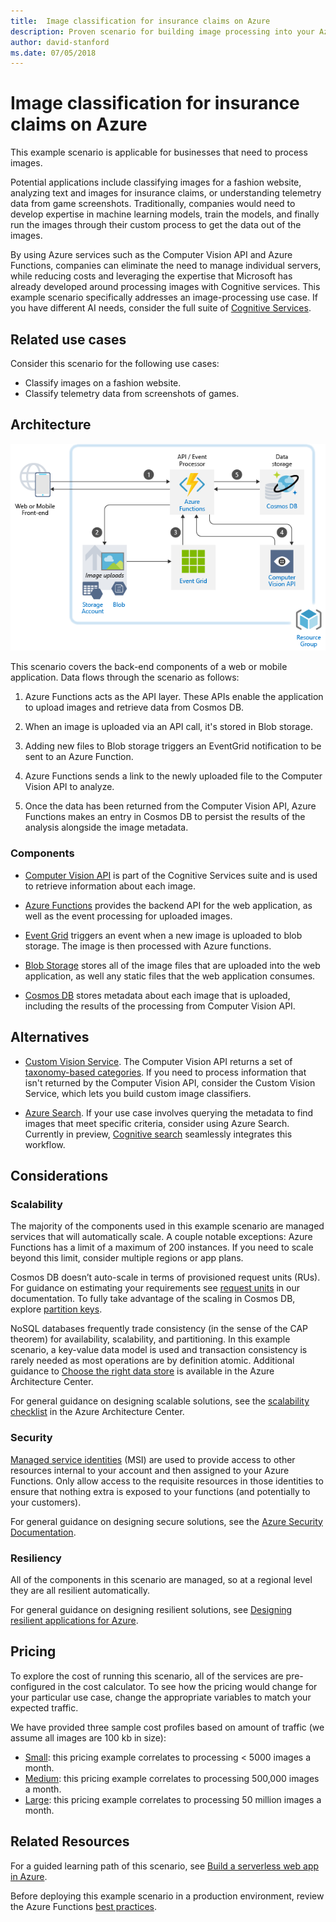 ```yaml
---
title:  Image classification for insurance claims on Azure
description: Proven scenario for building image processing into your Azure applications.
author: david-stanford
ms.date: 07/05/2018
---
```

# Image classification for insurance claims on Azure

This example scenario is applicable for businesses that need to process images.

Potential applications include classifying images for a fashion website, analyzing text and images for insurance claims, or understanding telemetry data from game screenshots. Traditionally, companies would need to develop expertise in machine learning models, train the models, and finally run the images through their custom process to get the data out of the images.

By using Azure services such as the Computer Vision API and Azure Functions, companies can eliminate the need to manage individual servers, while reducing costs and leveraging the expertise that Microsoft has already developed around processing images with Cognitive services. This example scenario specifically addresses an image-processing use case. If you have different AI needs, consider the full suite of [Cognitive Services][cognitive-docs].

## Related use cases

Consider this scenario for the following use cases:

* Classify images on a fashion website.
* Classify telemetry data from screenshots of games.

## Architecture

![Intelligent apps architecture - computer vision][architecture-computer-vision]

This scenario covers the back-end components of a web or mobile application. Data flows through the scenario as follows:

1. Azure Functions acts as the API layer. These APIs enable the application to upload images and retrieve data from Cosmos DB.

2. When an image is uploaded via an API call, it's stored in Blob storage.

3. Adding new files to Blob storage triggers an EventGrid notification to be sent to an Azure Function.

4. Azure Functions sends a link to the newly uploaded file to the Computer Vision API to analyze.

5. Once the data has been returned from the Computer Vision API, Azure Functions makes an entry in Cosmos DB to persist the results of the analysis alongside the image metadata.

### Components

* [Computer Vision API][computer-vision-docs] is part of the Cognitive Services suite and is used to retrieve information about each image.

* [Azure Functions][functions-docs] provides the backend API for the web application, as well as the event processing for uploaded images.

* [Event Grid][eventgrid-docs] triggers an event when a new image is uploaded to blob storage. The image is then processed with Azure functions.

* [Blob Storage][storage-docs] stores all of the image files that are uploaded into the web application, as well any static files that the web application consumes.

* [Cosmos DB][cosmos-docs] stores metadata about each image that is uploaded, including the results of the processing from Computer Vision API.

## Alternatives

* [Custom Vision Service][custom-vision-docs]. The Computer Vision API returns a set of [taxonomy-based categories][cv-categories]. If you need to process information that isn't returned by the Computer Vision API, consider the Custom Vision Service, which lets you build custom image classifiers.

* [Azure Search][azure-search-docs]. If your use case involves querying the metadata to find images that meet specific criteria, consider using Azure Search. Currently in preview, [Cognitive search][cognitive-search] seamlessly integrates this workflow.

## Considerations

### Scalability

The majority of the components used in this example scenario are managed services that will automatically scale. A couple notable exceptions: Azure Functions has a limit of a maximum of 200 instances. If you need to scale beyond this limit, consider multiple regions or app plans.

Cosmos DB doesn’t auto-scale in terms of provisioned request units (RUs).  For guidance on estimating your requirements see [request units][request-units] in our documentation. To fully take advantage of the scaling in Cosmos DB, explore [partition keys][partition-key].

NoSQL databases frequently trade consistency (in the sense of the CAP theorem) for availability, scalability, and partitioning.  In this example scenario, a key-value data model is used and transaction consistency is rarely needed as most operations are by definition atomic. Additional guidance to [Choose the right data store](../../guide/technology-choices/data-store-overview.md) is available in the Azure Architecture Center.

For general guidance on designing scalable solutions, see the [scalability checklist][scalability] in the Azure Architecture Center.

### Security

[Managed service identities][msi] (MSI) are used to provide access to other resources internal to your account and then assigned to your Azure Functions. Only allow access to the requisite resources in those identities to ensure that nothing extra is exposed to your functions (and potentially to your customers).  

For general guidance on designing secure solutions, see the [Azure Security Documentation][security].

### Resiliency

All of the components in this scenario are managed, so at a regional level they are all resilient automatically.

For general guidance on designing resilient solutions, see [Designing resilient applications for Azure][resiliency].

## Pricing

To explore the cost of running this scenario, all of the services are pre-configured in the cost calculator. To see how the pricing would change for your particular use case, change the appropriate variables to match your expected traffic.

We have provided three sample cost profiles based on amount of traffic (we assume all images are 100 kb in size):

* [Small][pricing]: this pricing example correlates to processing &lt; 5000 images a month.
* [Medium][medium-pricing]: this pricing example correlates to processing 500,000 images a month.
* [Large][large-pricing]: this pricing example correlates to processing 50 million images a month.

## Related Resources

For a guided learning path of this scenario, see [Build a serverless web app in Azure][serverless].  

Before deploying this example scenario in a production environment, review the Azure Functions [best practices][functions-best-practices].

<!-- links -->
[pricing]: https://azure.com/e/f9b59d238b43423683db73f4a31dc380
[medium-pricing]: https://azure.com/e/7c7fc474db344b87aae93bc29ae27108
[large-pricing]: https://azure.com/e/cbadbca30f8640d6a061f8457a74ba7d
[functions-docs]: /azure/azure-functions/
[computer-vision-docs]: /azure/cognitive-services/computer-vision/home
[storage-docs]: /azure/storage/
[azure-search-docs]: /azure/search/
[cognitive-search]: /azure/search/cognitive-search-concept-intro
[architecture-computer-vision]: ./media/architecture-computer-vision.png
[serverless]: /azure/functions/tutorial-static-website-serverless-api-with-database
[cosmos-docs]: /azure/cosmos-db/
[eventgrid-docs]: /azure/event-grid/
[cognitive-docs]: /azure/#pivot=products&panel=ai
[custom-vision-docs]: /azure/cognitive-services/Custom-Vision-Service/home
[cv-categories]: /azure/cognitive-services/computer-vision/home#the-86-category-concept
[resiliency]: /azure/architecture/resiliency/
[security]: /azure/security/
[scalability]: /azure/architecture/checklist/scalability
[functions-best-practices]: /azure/azure-functions/functions-best-practices
[msi]: /azure/app-service/app-service-managed-service-identity
[request-units]: /azure/cosmos-db/request-units
[partition-key]: /azure/cosmos-db/partition-data